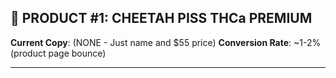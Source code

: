 ## 🐆 PRODUCT #1: CHEETAH PISS THCa PREMIUM

**Current Copy**: (NONE - Just name and $55 price)
**Conversion Rate**: ~1-2% (product page bounce)

---
